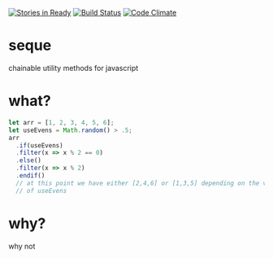 [![Stories in Ready](https://badge.waffle.io/skeate/seque.png?label=ready&title=Ready)](https://waffle.io/skeate/seque)
[![Build Status](https://travis-ci.org/skeate/seque.svg?branch=master)](https://travis-ci.org/skeate/seque)
[![Code Climate](https://codeclimate.com/github/skeate/seque/badges/gpa.svg)](https://codeclimate.com/github/skeate/seque)

# seque
chainable utility methods for javascript

# what?

```javascript
let arr = [1, 2, 3, 4, 5, 6];
let useEvens = Math.random() > .5;
arr
  .if(useEvens)
  .filter(x => x % 2 == 0)
  .else()
  .filter(x => x % 2)
  .endif()
  // at this point we have either [2,4,6] or [1,3,5] depending on the value
  // of useEvens
```

# why?

why not
